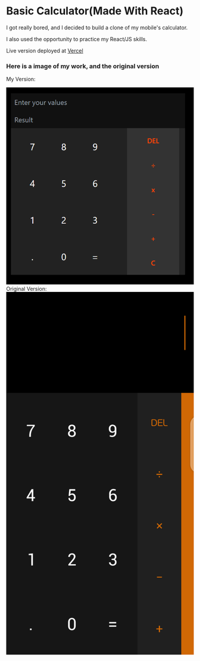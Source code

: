 # Basic Calculator(Made With React)

I got really bored, and I decided to build a clone of my mobile's calculator.

I also used the opportunity to practice my React/JS skills.

Live version deployed at [Vercel](https://calculator-psi-five.vercel.app/)

### Here is a image of my work, and the original version

My Version:


<img src = "./public/Desktop ScreenShot.png" alt = "my version">
Original Version:


<img src = "./public/Screenshot_20210107-205830.png" alt = "original version">